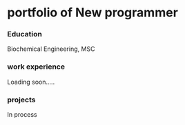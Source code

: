 # portfolio of New programmer

### Education
Biochemical Engineering, MSC

### work experience
Loading soon.....

### projects
In process
